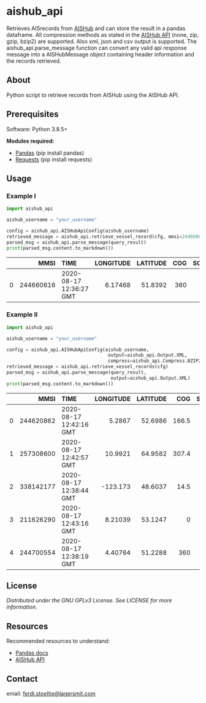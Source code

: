 # aishub_api
Retrieves AISrecords from [AISHub](http://www.aishub.net/) and can store the result in a pandas dataframe.
All compression methods as stated in the [AISHub API](http://www.aishub.net/api) (none, zip, gzip, bzip2) are supported.
Also xml, json and csv output is supported. The aishub_api.parse_message function can convert any valid api response message into a AISHubMessage object containing header information and the records retrieved.

## About
Python script to retrieve records from AISHub using the AISHub API.

## Prerequisites
Software: Python 3.8.5+

**Modules required:** 

* [Pandas](https://pandas.pydata.org/docs/) (pip install pandas)
* [Requests](https://requests.readthedocs.io/en/master/api/) (pip install requests)
                  
                    

## Usage
### Example I
```Python
import aishub_api

aishub_username = "your_username"

config = aishub_api.AISHubApiConfig(aishub_username)
retrieved_message = aishub_api.retrieve_vessel_record(cfg, mmsi=244660616)
parsed_msg = aishub_api.parse_message(query_result)
print(parsed_msg.content.to_markdown())
```
|    |      MMSI | TIME                    |   LONGITUDE |   LATITUDE |   COG |   SOG |   HEADING |   ROT |   NAVSTAT |   IMO | NAME      | CALLSIGN   |   TYPE |   A |   B |   C |   D |   DRAUGHT | DEST   | ETA         |
|---:|----------:|:------------------------|------------:|-----------:|------:|------:|----------:|------:|----------:|------:|:----------|:-----------|-------:|----:|----:|----:|----:|----------:|:-------|:------------|
|  0 | 244660616 | 2020-08-17 12:36:27 GMT |     6.17468 |    51.8392 |   360 |     0 |       121 |     0 |         0 |     0 | EDELWEISS | PE6813     |     89 |  86 |   0 |  13 |   0 |       0.2 | SPYCK  | 00-00 00:00 |

### Example II
```Python
import aishub_api

aishub_username = "your_username"

config = aishub_api.AISHubApiConfig(aishub_username,
                                     output=aishub_api.Output.XML,
                                     compress=aishub_api.Compress.BZIP2)
retrieved_message = aishub_api.retrieve_vessel_records(cfg)
parsed_msg = aishub_api.parse_message(query_result, 
                                      output=aishub_api.Output.XML)
print(parsed_msg.content.to_markdown())
```
|    |      MMSI | TIME                    |   LONGITUDE |   LATITUDE |   COG |   SOG |   HEADING |   ROT |   NAVSTAT |     IMO | NAME                | CALLSIGN   |   TYPE |   A |   B |   C |   D |   DRAUGHT | DEST           | ETA         |
|---:|----------:|:------------------------|------------:|-----------:|------:|------:|----------:|------:|----------:|--------:|:--------------------|:-----------|-------:|----:|----:|----:|----:|----------:|:---------------|:------------|
|  0 | 244620862 | 2020-08-17 12:42:16 GMT |     5.2867  |    52.6986 | 166.5 |     0 |       511 |   128 |        15 |       0 | WHITE WITCH IN BLUE | PH7043     |     36 |   9 |   4 |   1 |   3 |       0   |                | 00-00 24:60 |
|  1 | 257308600 | 2020-08-17 12:42:57 GMT |    10.9921  |    64.9582 | 307.4 |     0 |        56 |     0 |         0 | 7017600 | HARANES             | LGSN       |     69 |  13 |  15 |   4 |   4 |       2.7 | W              | 08-14 22:30 |
|  2 | 338142177 | 2020-08-17 12:38:44 GMT |  -123.173   |    48.6037 |  14.5 |     0 |       511 |   128 |        15 |       0 | PLANE CRAZY         |            |     37 |   7 |   8 |   2 |   3 |       0   |                | 00-00 00:00 |
|  3 | 211626290 | 2020-08-17 12:43:16 GMT |     8.21039 |    53.1247 |   0   |     0 |       216 |     0 |         0 |       0 | DRIELAKE            | DF8347     |     33 |  14 |   5 |   1 |   4 |       0.2 |                | 01-01 00:00 |
|  4 | 244700554 | 2020-08-17 12:38:19 GMT |     4.40764 |    51.2288 | 360   |     0 |       511 |   128 |         5 |       0 | MALECON             | PB7981     |     37 |  14 |   6 |   3 |   3 |      16   | WILLEMDOK ANTW | 08-16 16:30 |

## License
*Distributed under the GNU GPLv3 License. See LICENSE for more information.*

## Resources
Recommended resources to understand:
* [Pandas docs](https://pandas.pydata.org/docs/)
* [AISHub API](http://www.aishub.net/api)

## Contact
email: ferdi.stoeltie@lagersmit.com
